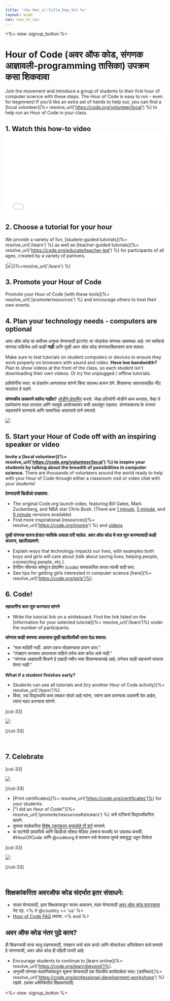 ```yaml
---
title: '<%= hoc_s(:title_how_to) %>'
layout: wide
nav: how_to_nav
---
```

<%= view :signup_button %>

<h1>Hour of Code (अवर ऑफ कोड, संगणक आज्ञावली-programming तासिका) उपक्रम कसा शिकवावा</h1>

Join the movement and introduce a group of students to their first hour of computer science with these steps. The Hour of Code is easy to run - even for beginners! If you'd like an extra set of hands to help out, you can find a [local volunteer](%= resolve_url('https://code.org/volunteer/local') %) to help run an Hour of Code in your class.

## 1. Watch this how-to video <iframe width="500" height="255" src="//www.youtube.com/embed/SrnvvWDm73k" frameborder="0" allowfullscreen mark="crwd-mark"></iframe> 

## 2. Choose a tutorial for your hour

We provide a variety of fun, [student-guided tutorials](%= resolve_url('/learn') %) as well as [teacher-guided tutorials](%= resolve_url('https://code.org/educate/teacher-led') %) for participants of all ages, created by a variety of partners.

[![](/images/fit-700/tutorials.png)](%=resolve_url('/learn') %)

## 3. Promote your Hour of Code

Promote your Hour of Code [with these tools](%= resolve_url('/promote/resources') %) and encourage others to host their own events.

## 4. Plan your technology needs - computers are optional

अवर ऑफ कोड चा सर्वोत्तम अनुभव घेण्यासाठी इंटरनेट ला जोडलेला संगणक आवश्यक आहे. पण सर्वांकडे संगणक पाहिजेच असे काही **नाही** आणि तुम्ही अवर ऑफ कोड संगणकाशिवायपण करू शकता.

Make sure to test tutorials on student computers or devices to ensure they work properly on browsers with sound and video. **Have low bandwidth?** Plan to show videos at the front of the class, so each student isn't downloading their own videos. Or try the unplugged / offline tutorials.

प्रतीयोगींना स्वत: चा हेडफोन आणावयास सांगणे किंवा उपलब्ध करून देणे. शिकवण्या आवाजासाहित नीट चालतात हे पाहणे.

**संगणकीय उपकरणे पर्याप्त नाहीत?** [जोडीने प्रोग्रामिंग](https://www.youtube.com/watch?v=vgkahOzFH2Q) करावे. जेंव्हा प्रतियोगी जोडीने काम करतात, तेंव्हा ते एकमेकांना मदत करतात आणि त्यामुळे आयोजकांवर कमी अवलंबून राहतात. संगणकशास्त्र के परस्पर सहकार्याने करण्याचे आणि सामाजिक असल्याचे याने समजते.

<img src="/images/fit-350/group_ipad.jpg" />

## 5. Start your Hour of Code off with an inspiring speaker or video

**Invite a [local volunteer](%= resolve_url('https://code.org/volunteer/local') %) to inspire your students by talking about the breadth of possibilities in computer science.** There are thousands of volunteers around the world ready to help with your Hour of Code through either a classroom visit or video chat with your students!

**प्रेरणादायी व्हिडीओ दाखवावा:**

- The original Code.org launch video, featuring Bill Gates, Mark Zuckerberg, and NBA star Chris Bosh. (There are [1 minute](https://www.youtube.com/watch?v=qYZF6oIZtfc), [5 minute](https://www.youtube.com/watch?v=nKIu9yen5nc), and [9 minute](https://www.youtube.com/watch?v=dU1xS07N-FA) versions available)
- Find more inspirational [resources](%= resolve_url('https://code.org/inspire') %) and [videos](https://www.youtube.com/playlist?list=PLzdnOPI1iJNfpD8i4Sx7U0y2MccnrNZuP).

**तुम्ही संगणक शास्त्र क्षेत्रात नवशिके असला तरी चालेल. अवर ऑफ कोड चे सत्र सुरु करण्यासाठी काही कल्पना, खालीलप्रमाणे:**

- Explain ways that technology impacts our lives, with examples both boys and girls will care about (talk about saving lives, helping people, connecting people, etc.).
- दैनंदिन जीवनात कॉम्पुटर प्रोग्रामिंग (code) कश्याकरिता करता त्याची यादी करा.
- See tips for getting girls interested in computer science [here](%= resolve_url('https://code.org/girls')%).

## 6. Code!

**सहभागींना काम सुरु करण्यास सांगणे**

- Write the tutorial link on a whiteboard. Find the link listed on the [information for your selected tutorial](%= resolve_url('/learn')%) under the number of participants.

**कोणास काही समस्या असल्यास तुम्ही खालीलपैकी उत्तर देऊ शकता:**

- "मला माहिती नाही. आपण एकत्र सोडवण्याचा प्रयत्न करू."
- "तंत्रज्ञान कायमच आपल्याला पाहिजे तसेच काम करेल असे नाही."
- "संगणक आज्ञावली शिकणे हे एखादी नवीन भाषा शिकण्यासारखे आहे; लगेचच काही सहजपणे वापरता येणार नाही."

**What if a student finishes early?**

- Students can see all tutorials and [try another Hour of Code activity](%= resolve_url('/learn')%).
- किंवा, ज्या विद्यार्थ्यांचे काम लवकर संपले आहे त्यांना, ज्यांना काम करण्यास अडचणी येत आहेत, त्यांना मदत करण्यास सांगणे.

[col-33]

![](/images/fit-250/highschoolgirls.jpeg)

[/col-33]

<p style="clear:both">&nbsp;</p>

## 7. Celebrate

[col-33]

![](/images/fit-300/boy-certificate.jpg)

[/col-33]

- [Print certificates](%= resolve_url('https://code.org/certificates')%) for your students.
- ["I did an Hour of Code!"](%= resolve_url('/promote/resources#stickers') %) असे स्टीकर्स विद्यार्थ्यांकरिता छापणे.
- तुमच्या शाळेकरिता [विशेष (सानुकूल) बनवलेले टी शर्ट](http://blog.code.org/post/132608499493/hour-of-code-shirts-and-more) मागवणे.
- या घटनेची छायाचित्रे आणि व्हिडीओ सोशल मेडिया (समाज माध्यमे) वर उपलब्ध करावी. #HourOfCode आणि @codeorg हे वापरून तसे केल्यास तुमचे यशसुद्धा उठून दिसेल!

[col-33]

![](/images/fit-260/highlight-certificates.jpg)

[/col-33]

<p style="clear:both">&nbsp;</p>

## शिक्षकांकरिता अवरऑफ कोड संदर्भात इतर संसाधने:

- सल्ला घेण्यासाठी, इतर शिक्षकांकडून जास्त आकलन, मदत घेण्यासाठी [अवर ऑफ कोड कट्ट्याला](http://forum.code.org/c/plc/hour-of-code) भेट द्या. <% if @country == 'us' %>
- [Hour of Code FAQ](https://support.code.org/hc/en-us/categories/200147083-Hour-of-Code) तपासा. <% end %>

## अवर ऑफ कोड नंतर पुढे काय?

ही शिकण्याची यात्रा चालू राहण्यासाठी, तंत्रज्ञान कसे काम करते आणि साॅफ्टवेअर अप्लिकेशन कसे बनवावे हे जाणण्याची, अवर ऑफ कोड ही पहिली पायरी आहे:

- Encourage students to continue to [learn online](%= resolve_url('https://code.org/learn/beyond')%).
- अनुभवी संगणक मदतनिसांकडून सूचना घेण्यासाठी एक दिवसीय कार्यशाळेला स्वत: [उपस्थित](%= resolve_url('https://code.org/professional-development-workshops') %) राहावे. (फक्त अमेरिकेतील शिक्षकांसाठी)

<%= view :signup_button %>